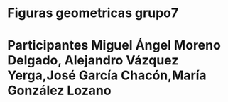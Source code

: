 # Figuras geometricas grupo7
# Participantes Miguel Ángel Moreno Delgado, Alejandro Vázquez Yerga,José García Chacón,María González Lozano
